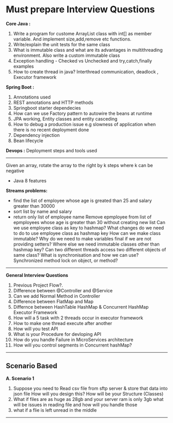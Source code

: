 # Must prepare Interview Questions

**Core Java :**
1) Write a program for custome ArrayList class with int[] as member variable. And implement size,add,remove etc functions.
2) Write/explain the unit tests for the same class
3) What is immutable class and what are its advantages in multithreading environment. Also write a custom immutable class
4) Exception handling - Checked vs Unchecked and try,catch,finally examples
5) How to create thread in java? Interthread communication, deadlock , Executor framework


**Spring Boot :**
1) Annotations used
2) REST annotations and HTTP methods
3) Springboot starter dependecies
4) How can we use Factory pattern to autowire the beans at runtime
5) JPA working, Entity classes  and entity casceding
6) How to debug a production issue e.g slowness of application when there is no recent deployment done
7) Dependency injection
8) Bean lifecycle


**Devops :**
 Deployment steps and tools used

----------------------------------------------------------------------

Given an array, rotate the array to the right by k steps where k can be negative
* Java 8 features 

**Streams problems:**
- find the list of employee whose age is greated than 25 and salary greater than 30000
- sort list by name and salary
- return only list of employee name
Remove epmployee from list of epmployees whose age is greater than 30 without creating new list
Can we use employee class as key to hashmap?
What changes do we need to do to use employee class as hashmap key
How can we make class immutable?
Why do we need to make variables final if we are not providing setters?
Where else we need immutable classes other than hashmap key? 
Can two different threads access two different objects of same class?
What is synchronisation and how we can use?
Synchronized method lock on object, or method?

----------------------------------------------------------------------

**General Interview Questions**
1. Previous Project Flow?.
2. Difference between @Controller and @Service
3. Can we add Normal Method in Controller
4. Difference between FlatMap and Map
5. Differnce between HashTable HashMap & Concurrent HashMap Executor Framework
6. How will a 5 task with 2 threads occur in executor framework
7. How to make one thread execute after another
8.  How will you test API
9. What is your Procedure for devloping API
10. How do you handle Failure in MicroServices architecture
11. How will you control segments in Concurrent hashMap?
----------------------------------------------------------------------
## Scenario Based
**A. Scenario 1**
  1. Suppose you need to Read csv file from sftp server & store that data into json file How will you design this?
  How will be your Structure (Classes)
  2. What if files are as huge as 28gb and your server ram is only 3gb what will be issues in reading file and how will you handle those
  3. what if a flie is left unread in the middle
----------------------------------------------------------------------
